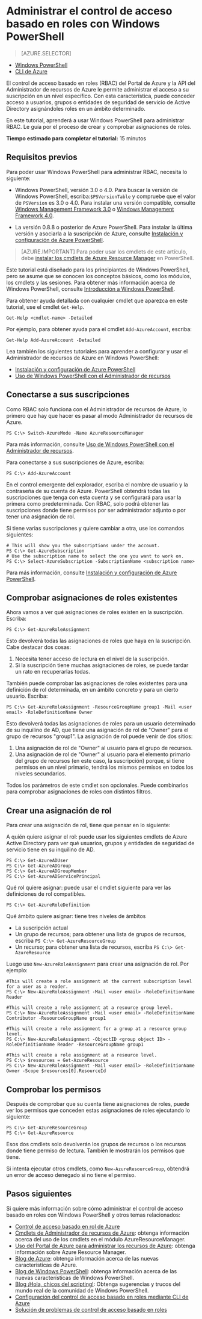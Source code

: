 <properties
	pageTitle="Administrar el control de acceso basado en roles con Windows PowerShell"
	description="Administrar el control de acceso basado en roles con Windows PowerShell"
	services="active-directory"
	documentationCenter="na"
	authors="kgremban"
	manager="stevenpo"
	editor=""/>

<tags
	ms.service="active-directory"
	ms.workload="multiple"
	ms.tgt_pltfrm="powershell"
	ms.devlang="na"
	ms.topic="article"
	ms.date="02/29/2016"
	ms.author="kgremban"/>

# Administrar el control de acceso basado en roles con Windows PowerShell

> [AZURE.SELECTOR]
- [Windows PowerShell](role-based-access-control-powershell.md)
- [CLI de Azure](role-based-access-control-xplat-cli.md)


El control de acceso basado en roles (RBAC) del Portal de Azure y la API del Administrador de recursos de Azure le permite administrar el acceso a su suscripción en un nivel específico. Con esta característica, puede conceder acceso a usuarios, grupos o entidades de seguridad de servicio de Active Directory asignándoles roles en un ámbito determinado.

En este tutorial, aprenderá a usar Windows PowerShell para administrar RBAC. Le guía por el proceso de crear y comprobar asignaciones de roles.

**Tiempo estimado para completar el tutorial:** 15 minutos

## Requisitos previos

Para poder usar Windows PowerShell para administrar RBAC, necesita lo siguiente:

- Windows PowerShell, versión 3.0 o 4.0. Para buscar la versión de Windows PowerShell, escriba:`$PSVersionTable` y compruebe que el valor de `PSVersion` es 3.0 o 4.0. Para instalar una versión compatible, consulte [Windows Management Framework 3.0](http://www.microsoft.com/download/details.aspx?id=34595) o [Windows Management Framework 4.0](http://www.microsoft.com/download/details.aspx?id=40855).

- La versión 0.8.8 o posterior de Azure PowerShell. Para instalar la última versión y asociarla a la suscripción de Azure, consulte [Instalación y configuración de Azure PowerShell](../powershell-install-configure.md).

>[AZURE.IMPORTANT] Para poder usar los cmdlets de este artículo, debe [instalar los cmdlets de Azure Resource Manager](https://msdn.microsoft.com/library/mt125356.aspx) en PowerShell.

Este tutorial está diseñado para los principiantes de Windows PowerShell, pero se asume que se conocen los conceptos básicos, como los módulos, los cmdlets y las sesiones. Para obtener más información acerca de Windows PowerShell, consulte [Introducción a Windows PowerShell](http://technet.microsoft.com/library/hh857337.aspx).

Para obtener ayuda detallada con cualquier cmdlet que aparezca en este tutorial, use el cmdlet `Get-Help`.

	Get-Help <cmdlet-name> -Detailed

Por ejemplo, para obtener ayuda para el cmdlet `Add-AzureAccount`, escriba:

	Get-Help Add-AzureAccount -Detailed

Lea también los siguientes tutoriales para aprender a configurar y usar el Administrador de recursos de Azure en Windows PowerShell:

- [Instalación y configuración de Azure PowerShell](../powershell-install-configure.md)
- [Uso de Windows PowerShell con el Administrador de recursos](../powershell-azure-resource-manager.md)


## Conectarse a sus suscripciones

Como RBAC solo funciona con el Administrador de recursos de Azure, lo primero que hay que hacer es pasar al modo Administrador de recursos de Azure.

    PS C:\> Switch-AzureMode -Name AzureResourceManager

Para más información, consulte [Uso de Windows PowerShell con el Administrador de recursos](../powershell-azure-resource-manager.md).

Para conectarse a sus suscripciones de Azure, escriba:

    PS C:\> Add-AzureAccount

En el control emergente del explorador, escriba el nombre de usuario y la contraseña de su cuenta de Azure. PowerShell obtendrá todas las suscripciones que tenga con esta cuenta y se configurará para usar la primera como predeterminada. Con RBAC, solo podrá obtener las suscripciones donde tiene permisos por ser administrador adjunto o por tener una asignación de rol.

Si tiene varias suscripciones y quiere cambiar a otra, use los comandos siguientes:

    # This will show you the subscriptions under the account.
    PS C:\> Get-AzureSubscription
    # Use the subscription name to select the one you want to work on.
    PS C:\> Select-AzureSubscription -SubscriptionName <subscription name>

Para más información, consulte [Instalación y configuración de Azure PowerShell](../powershell-install-configure.md).

## Comprobar asignaciones de roles existentes

Ahora vamos a ver qué asignaciones de roles existen en la suscripción. Escriba:

    PS C:\> Get-AzureRoleAssignment

Esto devolverá todas las asignaciones de roles que haya en la suscripción. Cabe destacar dos cosas:

1. Necesita tener acceso de lectura en el nivel de la suscripción.
2. Si la suscripción tiene muchas asignaciones de roles, se puede tardar un rato en recuperarlas todas.

También puede comprobar las asignaciones de roles existentes para una definición de rol determinada, en un ámbito concreto y para un cierto usuario. Escriba:

    PS C:\> Get-AzureRoleAssignment -ResourceGroupName group1 -Mail <user email> -RoleDefinitionName Owner

Esto devolverá todas las asignaciones de roles para un usuario determinado de su inquilino de AD, que tiene una asignación de rol de "Owner" para el grupo de recursos "group1". La asignación de rol puede venir de dos sitios:

1. Una asignación de rol de "Owner" al usuario para el grupo de recursos.
2. Una asignación de rol de "Owner" al usuario para el elemento primario del grupo de recursos (en este caso, la suscripción) porque, si tiene permisos en un nivel primario, tendrá los mismos permisos en todos los niveles secundarios.

Todos los parámetros de este cmdlet son opcionales. Puede combinarlos para comprobar asignaciones de roles con distintos filtros.

## Crear una asignación de rol

Para crear una asignación de rol, tiene que pensar en lo siguiente:

A quién quiere asignar el rol: puede usar los siguientes cmdlets de Azure Active Directory para ver qué usuarios, grupos y entidades de seguridad de servicio tiene en su inquilino de AD.

    PS C:\> Get-AzureADUser
	PS C:\> Get-AzureADGroup
	PS C:\> Get-AzureADGroupMember
	PS C:\> Get-AzureADServicePrincipal

Qué rol quiere asignar: puede usar el cmdlet siguiente para ver las definiciones de rol compatibles.

    PS C:\> Get-AzureRoleDefinition

Qué ámbito quiere asignar: tiene tres niveles de ámbitos
  - La suscripción actual
  - Un grupo de recursos; para obtener una lista de grupos de recursos, escriba `PS C:\> Get-AzureResourceGroup`
  - Un recurso; para obtener una lista de recursos, escriba `PS C:\> Get-AzureResource`

Luego use `New-AzureRoleAssignment` para crear una asignación de rol. Por ejemplo:

	#This will create a role assignment at the current subscription level for a user as a reader.
	PS C:\> New-AzureRoleAssignment -Mail <user email> -RoleDefinitionName Reader

	#This will create a role assignment at a resource group level.
	PS C:\> New-AzureRoleAssignment -Mail <user email> -RoleDefinitionName Contributor -ResourceGroupName group1

	#This will create a role assignment for a group at a resource group level.
	PS C:\> New-AzureRoleAssignment -ObjectID <group object ID> -RoleDefinitionName Reader -ResourceGroupName group1

	#This will create a role assignment at a resource level.
	PS C:\> $resources = Get-AzureResource
    PS C:\> New-AzureRoleAssignment -Mail <user email> -RoleDefinitionName Owner -Scope $resources[0].ResourceId


## Comprobar los permisos

Después de comprobar que su cuenta tiene asignaciones de roles, puede ver los permisos que conceden estas asignaciones de roles ejecutando lo siguiente:

    PS C:\> Get-AzureResourceGroup
    PS C:\> Get-AzureResource

Esos dos cmdlets solo devolverán los grupos de recursos o los recursos donde tiene permiso de lectura. También le mostrarán los permisos que tiene.

Si intenta ejecutar otros cmdlets, como `New-AzureResourceGroup`, obtendrá un error de acceso denegado si no tiene el permiso.

## Pasos siguientes

Si quiere más información sobre cómo administrar el control de acceso basado en roles con Windows PowerShell y otros temas relacionados:

- [Control de acceso basado en rol de Azure](role-based-access-control-configure.md)
- [Cmdlets de Administrador de recursos de Azure](http://go.microsoft.com/fwlink/?LinkID=394765&clcid=0x409): obtenga información acerca del uso de los cmdlets en el módulo AzureResourceManager.
- [Uso del Portal de Azure para administrar los recursos de Azure](../azure-portal/resource-group-portal.md): obtenga información sobre Azure Resource Manager.
- [Blog de Azure](http://blogs.msdn.com/windowsazure): obtenga información acerca de las nuevas características de Azure.
- [Blog de Windows PowerShell](http://blogs.msdn.com/powershell): obtenga información acerca de las nuevas características de Windows PowerShell.
- [Blog ¡Hola, chicos del scripting!](http://blogs.technet.com/b/heyscriptingguy/): Obtenga sugerencias y trucos del mundo real de la comunidad de Windows PowerShell.
- [Configuración del control de acceso basado en roles mediante CLI de Azure](role-based-access-control-xplat-cli.md)
- [Solución de problemas de control de acceso basado en roles](role-based-access-control-troubleshooting.md)

<!---HONumber=AcomDC_0302_2016-->